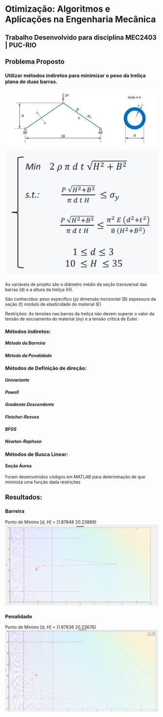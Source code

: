 # Otimização: Algoritmos e Aplicações na Engenharia Mecânica

## Trabalho Desenvolvido para disciplina MEC2403 | PUC-RIO

## Problema Proposto

### Utilizar métodos indiretos para minimizar o peso da treliça plana de duas barras.

![Screenshot](problema_trelica.png)

![Screenshot](equacoe_problema.png)

As variáveis de projeto são o diâmetro médio da seção transversal das barras (d) e a altura da treliça (H). 

São conhecidos:
peso específico (ρ)
dimensão horizontal (B)
espessura da seção (t)
módulo de elasticidade do material (E)

Restrições:
As tensões nas barras da treliça não devem superar o valor da tensão de escoamento do material (σy) e a tensão crítica de Euler.

### Métodos indiretos:
##### Método da Barreira
##### Método da Penalidade

### Métodos de Definição de direção:
##### Univariante
##### Powell
##### Gradiente Descendente
##### Fletcher-Reeves
##### BFGS
##### Newton-Raphson

### Métodos de Busca Linear:
#### Seção Áurea

Foram desenvolvidos códigos em MATLAB para determinação de que minimiza uma função dada restrições

## Resultados:

### Barreira
Ponto de Mínimo [d, H] = [1.87848  20.23889]
![Screenshot](barreira.png)

### Penalidade
Ponto de Mínimo [d, H] = [1.87836  20.23676]
![Screenshot](penalidade.png)
